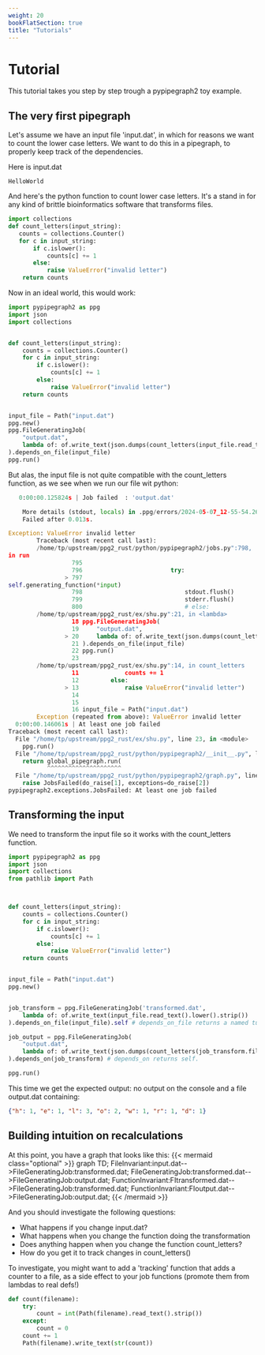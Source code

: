 ```yaml
---
weight: 20
bookFlatSection: true
title: "Tutorials"
---
```

# Tutorial


This tutorial takes you step by step trough a pypipegraph2 toy example.

## The very first pipegraph

Let's assume we have an input file 'input.dat', in which for reasons we want to count
the lower case letters. We want to do this in a pipegraph, to properly keep track of the dependencies.

Here is input.dat
```text
HelloWorld
```

And here's the python function to count lower case letters. It's a stand in for any kind of brittle 
bioinformatics software that transforms files.

```python
import collections
def count_letters(input_string):
   counts = collections.Counter()
   for c in input_string:
       if c.islower():
           counts[c] += 1
       else:
           raise ValueError("invalid letter")
    return counts
```

Now in an ideal world, this would work:

```python
import pypipegraph2 as ppg
import json
import collections


def count_letters(input_string):
    counts = collections.Counter()
    for c in input_string:
        if c.islower():
            counts[c] += 1
        else:
            raise ValueError("invalid letter")
    return counts


input_file = Path("input.dat")
ppg.new()
ppg.FileGeneratingJob(
    "output.dat",
    lambda of: of.write_text(json.dumps(count_letters(input_file.read_text()))),
).depends_on_file(input_file)
ppg.run()
```

But alas, the input file is not quite compatible with the count_letters function,
as we see when we run our file wit python:

```python
   0:00:00.125824s | Job failed  : 'output.dat'

	More details (stdout, locals) in .ppg/errors/2024-05-07_12-55-54.2642035/0_exception.txt
	Failed after 0.013s.

Exception: ValueError invalid letter
        Traceback (most recent call last):
        /home/tp/upstream/ppg2_rust/python/pypipegraph2/jobs.py":798, 
in run
                  795 
                  796                         try:
                > 797                             
self.generating_function(*input)
                  798                             stdout.flush()
                  799                             stderr.flush()
                  800                             # else:
        /home/tp/upstream/ppg2_rust/ex/shu.py":21, in <lambda>
                  18 ppg.FileGeneratingJob(
                  19     "output.dat",
                > 20     lambda of: of.write_text(json.dumps(count_letters(input_file.read_text()))),
                  21 ).depends_on_file(input_file)
                  22 ppg.run()
                  23 
        /home/tp/upstream/ppg2_rust/ex/shu.py":14, in count_letters
                  11             counts += 1
                  12         else:
                > 13             raise ValueError("invalid letter")
                  14 
                  15 
                  16 input_file = Path("input.dat")
        Exception (repeated from above): ValueError invalid letter
  0:00:00.146061s | At least one job failed
Traceback (most recent call last):
  File "/home/tp/upstream/ppg2_rust/ex/shu.py", line 23, in <module>
    ppg.run()
  File "/home/tp/upstream/ppg2_rust/python/pypipegraph2/__init__.py", line 135, in run
    return global_pipegraph.run(
           ^^^^^^^^^^^^^^^^^^^^^
  File "/home/tp/upstream/ppg2_rust/python/pypipegraph2/graph.py", line 184, in run
    raise JobsFailed(do_raise[1], exceptions=do_raise[2])
pypipegraph2.exceptions.JobsFailed: At least one job failed
```

## Transforming the input

We need to transform the input file so it works with the count_letters function.

```python
import pypipegraph2 as ppg
import json
import collections
from pathlib import Path



def count_letters(input_string):
    counts = collections.Counter()
    for c in input_string:
        if c.islower():
            counts[c] += 1
        else:
            raise ValueError("invalid letter")
    return counts


input_file = Path("input.dat")
ppg.new()


job_transform = ppg.FileGeneratingJob('transformed.dat', 
    lambda of: of.write_text(input_file.read_text().lower().strip())
).depends_on_file(input_file).self # depends_on_file returns a named tuple (invariant, self)

job_output = ppg.FileGeneratingJob(
    "output.dat",
    lambda of: of.write_text(json.dumps(count_letters(job_transform.files[0].read_text()))),
).depends_on(job_transform) # depends_on returns self.

ppg.run()
```

This time we get the expected output: no output on the console and a file output.dat containing:

```json
{"h": 1, "e": 1, "l": 3, "o": 2, "w": 1, "r": 1, "d": 1}

```

## Building intuition on recalculations

At this point, you have a graph that looks like this:
{{< mermaid class="optional" >}}
graph TD;
    FileInvariant:input.dat-->FileGeneratingJob:transformed.dat;
    FileGeneratingJob:transformed.dat-->FileGeneratingJob:output.dat;
    FunctionInvariant:FItransformed.dat-->FileGeneratingJob:transformed.dat;
    FunctionInvariant:FIoutput.dat-->FileGeneratingJob:output.dat;
{{< /mermaid >}}

And you should investigate the following questions:

* What happens if you change input.dat?
* What happens when you change the function doing the transformation
* Does anything happen when you change the function count_letters?
* How do you get it to track changes in count_letters()

To investigate, you might want to add a 'tracking' function that adds a counter to a file,
as a side effect to your job functions (promote them from lambdas to real defs!)

```python
def count(filename):
    try:
        count = int(Path(filename).read_text().strip())
    except:
        count = 0
    count += 1
    Path(filename).write_text(str(count))
```
